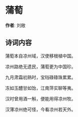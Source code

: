 # 蒲萄

**作者**: 刘敞

## 诗词内容

蒲萄本自凉州域，汉使移根植中国。

凉州路绝无遗民，蒲萄更为中国珍。

九月肃霜初熟时，宝珰碌碌珠累累。

冻如玉醴甘如饴，江南萍实聊等夷。

汉时曾用酒一斛，便能用得凉州牧。

汉薄凉州绝可怪，今看凉州若天外。

